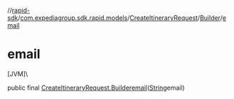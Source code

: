 //[rapid-sdk](../../../../index.md)/[com.expediagroup.sdk.rapid.models](../../index.md)/[CreateItineraryRequest](../index.md)/[Builder](index.md)/[email](email.md)

# email

[JVM]\

public final [CreateItineraryRequest.Builder](index.md)[email](email.md)([String](https://docs.oracle.com/javase/8/docs/api/java/lang/String.html)email)
